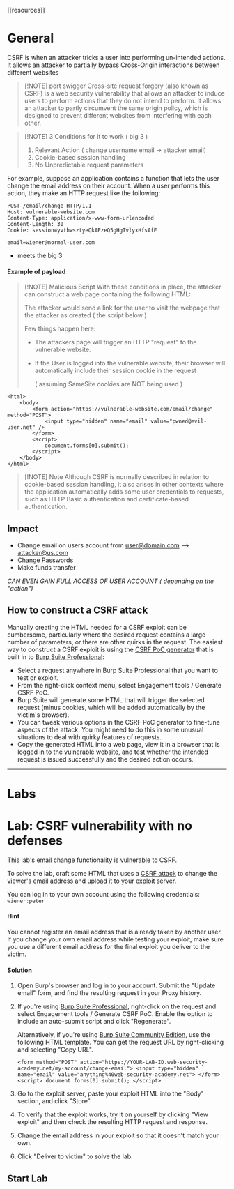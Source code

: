 [[resources]]
# General 

CSRF is when an attacker tricks a user into performing un-intended actions. It allows an attacker to partially bypass Cross-Origin interactions between different websites

> [!NOTE] port swigger
> Cross-site request forgery (also known as CSRF) is a web security vulnerability that allows an attacker to induce users to perform actions that they do not intend to perform. It allows an attacker to partly circumvent the same origin policy, which is designed to prevent different websites from interfering with each other.


> [!NOTE] 3 Conditions for it to work ( big 3 )
> 1. Relevant Action ( change username email -> attacker email)
> 2. Cookie-based session handling
> 3. No Unpredictable request parameters 


For example, suppose an application contains a function that lets the user change the email address on their account. When a user performs this action, they make an HTTP request like the following:

```
POST /email/change HTTP/1.1 
Host: vulnerable-website.com 
Content-Type: application/x-www-form-urlencoded 
Content-Length: 30 
Cookie: session=yvthwsztyeQkAPzeQ5gHgTvlyxHfsAfE 

email=wiener@normal-user.com
```
-  meets the big 3


#### Example of payload


> [!NOTE] Malicious Script
> With these conditions in place, the attacker can construct a web page containing the following HTML:
> 
> The attacker would send a link for the user to visit the webpage that the attacker as created ( the script below )
> 
> Few things happen here: 
> - The attackers page will trigger an HTTP "request" to the vulnerable website.
> - If the User is logged into the vulnerable website, their browser will automatically include their session cookie in the request 
>   
>   ( assuming SameSite cookies are NOT being used )

```
<html>
    <body>
        <form action="https://vulnerable-website.com/email/change" method="POST">
            <input type="hidden" name="email" value="pwned@evil-user.net" />
        </form>
        <script>
            document.forms[0].submit();
        </script>
    </body>
</html>
```

> [!NOTE] Note
> Although CSRF is normally described in relation to cookie-based session handling, it also arises in other contexts where the application automatically adds some user credentials to requests, such as HTTP Basic authentication and certificate-based authentication.
> 
## Impact

- Change email on users account from user@domain.com --> attacker@us.com
- Change Passwords
- Make funds transfer

*CAN EVEN GAIN FULL ACCESS OF USER ACCOUNT ( depending on the "action")*


## How to construct a CSRF attack

Manually creating the HTML needed for a CSRF exploit can be cumbersome, particularly where the desired request contains a large number of parameters, or there are other quirks in the request. The easiest way to construct a CSRF exploit is using the [CSRF PoC generator](https://portswigger.net/burp/documentation/desktop/tools/engagement-tools/generate-csrf-poc) that is built in to [Burp Suite Professional](https://portswigger.net/burp/pro):

- Select a request anywhere in Burp Suite Professional that you want to test or exploit.
- From the right-click context menu, select Engagement tools / Generate CSRF PoC.
- Burp Suite will generate some HTML that will trigger the selected request (minus cookies, which will be added automatically by the victim's browser).
- You can tweak various options in the CSRF PoC generator to fine-tune aspects of the attack. You might need to do this in some unusual situations to deal with quirky features of requests.
- Copy the generated HTML into a web page, view it in a browser that is logged in to the vulnerable website, and test whether the intended request is issued successfully and the desired action occurs.


---

# Labs


# Lab: CSRF vulnerability with no defenses

This lab's email change functionality is vulnerable to CSRF.

To solve the lab, craft some HTML that uses a [CSRF attack](https://portswigger.net/web-security/csrf) to change the viewer's email address and upload it to your exploit server.

You can log in to your own account using the following credentials: `wiener:peter`

#### Hint

You cannot register an email address that is already taken by another user. If you change your own email address while testing your exploit, make sure you use a different email address for the final exploit you deliver to the victim.



#### Solution

1. Open Burp's browser and log in to your account. Submit the "Update email" form, and find the resulting request in your Proxy history.
2. If you're using [Burp Suite Professional](https://portswigger.net/burp/pro), right-click on the request and select Engagement tools / Generate CSRF PoC. Enable the option to include an auto-submit script and click "Regenerate".
    
    Alternatively, if you're using [Burp Suite Community Edition](https://portswigger.net/burp/communitydownload), use the following HTML template. You can get the request URL by right-clicking and selecting "Copy URL".
    
    `<form method="POST" action="https://YOUR-LAB-ID.web-security-academy.net/my-account/change-email"> <input type="hidden" name="email" value="anything%40web-security-academy.net"> </form> <script> document.forms[0].submit(); </script>`
3. Go to the exploit server, paste your exploit HTML into the "Body" section, and click "Store".
4. To verify that the exploit works, try it on yourself by clicking "View exploit" and then check the resulting HTTP request and response.
5. Change the email address in your exploit so that it doesn't match your own.
6. Click "Deliver to victim" to solve the lab.

## Start Lab



